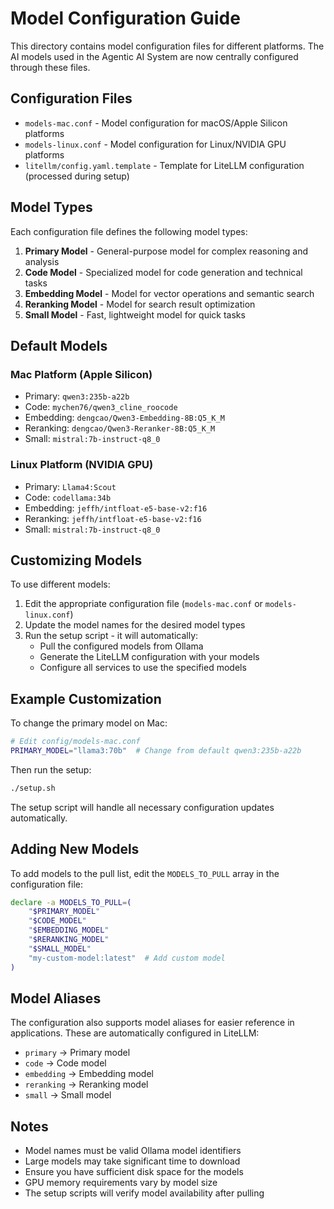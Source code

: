 # Model Configuration Guide

This directory contains model configuration files for different platforms. The AI models used in the Agentic AI System are now centrally configured through these files.

## Configuration Files

- `models-mac.conf` - Model configuration for macOS/Apple Silicon platforms
- `models-linux.conf` - Model configuration for Linux/NVIDIA GPU platforms
- `litellm/config.yaml.template` - Template for LiteLLM configuration (processed during setup)

## Model Types

Each configuration file defines the following model types:

1. **Primary Model** - General-purpose model for complex reasoning and analysis
2. **Code Model** - Specialized model for code generation and technical tasks
3. **Embedding Model** - Model for vector operations and semantic search
4. **Reranking Model** - Model for search result optimization
5. **Small Model** - Fast, lightweight model for quick tasks

## Default Models

### Mac Platform (Apple Silicon)
- Primary: `qwen3:235b-a22b`
- Code: `mychen76/qwen3_cline_roocode`
- Embedding: `dengcao/Qwen3-Embedding-8B:Q5_K_M`
- Reranking: `dengcao/Qwen3-Reranker-8B:Q5_K_M`
- Small: `mistral:7b-instruct-q8_0`

### Linux Platform (NVIDIA GPU)
- Primary: `Llama4:Scout`
- Code: `codellama:34b`
- Embedding: `jeffh/intfloat-e5-base-v2:f16`
- Reranking: `jeffh/intfloat-e5-base-v2:f16`
- Small: `mistral:7b-instruct-q8_0`

## Customizing Models

To use different models:

1. Edit the appropriate configuration file (`models-mac.conf` or `models-linux.conf`)
2. Update the model names for the desired model types
3. Run the setup script - it will automatically:
   - Pull the configured models from Ollama
   - Generate the LiteLLM configuration with your models
   - Configure all services to use the specified models

## Example Customization

To change the primary model on Mac:

```bash
# Edit config/models-mac.conf
PRIMARY_MODEL="llama3:70b"  # Change from default qwen3:235b-a22b
```

Then run the setup:
```bash
./setup.sh
```

The setup script will handle all necessary configuration updates automatically.

## Adding New Models

To add models to the pull list, edit the `MODELS_TO_PULL` array in the configuration file:

```bash
declare -a MODELS_TO_PULL=(
    "$PRIMARY_MODEL"
    "$CODE_MODEL"
    "$EMBEDDING_MODEL"
    "$RERANKING_MODEL"
    "$SMALL_MODEL"
    "my-custom-model:latest"  # Add custom model
)
```

## Model Aliases

The configuration also supports model aliases for easier reference in applications. These are automatically configured in LiteLLM:

- `primary` → Primary model
- `code` → Code model
- `embedding` → Embedding model
- `reranking` → Reranking model
- `small` → Small model

## Notes

- Model names must be valid Ollama model identifiers
- Large models may take significant time to download
- Ensure you have sufficient disk space for the models
- GPU memory requirements vary by model size
- The setup scripts will verify model availability after pulling